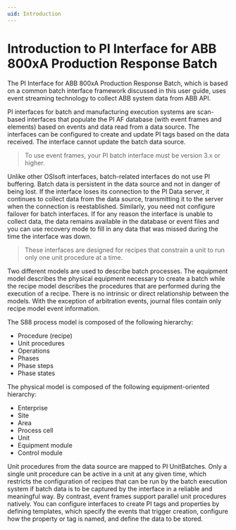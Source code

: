 ```yaml
---
uid: Introduction
---
```


# Introduction to PI Interface for ABB 800xA Production Response Batch

The PI Interface for ABB 800xA Production Response Batch, which is based on a common batch interface framework discussed in this user guide, uses event streaming technology to collect ABB system data from ABB API.

PI interfaces for batch and manufacturing execution systems are scan-based interfaces that populate the PI AF database (with event frames and elements) based on events and data read from a data source. The interfaces can be configured to create and update PI tags based on the data received. The interface cannot update the batch data source.
    
>To use event frames, your PI batch interface must be version 3.x or higher.

Unlike other OSIsoft interfaces, batch-related interfaces do not use PI buffering. Batch data is persistent in the data source and not in danger of being lost. If the interface loses its connection to the PI Data server, it continues to collect data from the data source, transmitting it to the server when the connection is reestablished. Similarly, you need not configure failover for batch interfaces. If for any reason the interface is unable to collect data, the data remains available in the database or event files and you can use recovery mode to fill in any data that was missed during the time the interface was down.
    
>These interfaces are designed for recipes that constrain a unit to run only one unit procedure at a time.

Two different models are used to describe batch processes. The equipment model describes the physical equipment necessary to create a batch while the recipe model describes the procedures that are performed during the execution of a recipe. There is no intrinsic or direct relationship between the models. With the exception of arbitration events, journal files contain only recipe model event information.

The S88 process model is composed of the following hierarchy:

* Procedure (recipe)
* Unit procedures
* Operations
* Phases
* Phase steps
* Phase states

The physical model is composed of the following equipment-oriented hierarchy:

* Enterprise
* Site
* Area
* Process cell
* Unit
* Equipment module
* Control module

Unit procedures from the data source are mapped to PI UnitBatches. Only a single unit procedure can be active in a unit at any given time, which restricts the configuration of recipes that can be run by the batch execution system if batch data is to be captured by the interface in a reliable and meaningful way. By contrast, event frames support parallel unit procedures natively. You can configure interfaces to create PI tags and properties by defining templates, which specify the events that trigger creation, configure how the property or tag is named, and define the data to be stored.
